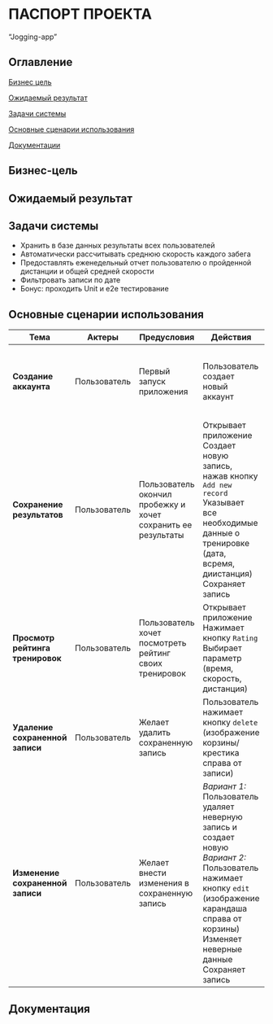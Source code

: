 # ПАСПОРТ ПРОЕКТА
“Jogging-app”

## Оглавление

[Бизнес цель](#Бизнес-цель)

[Ожидаемый результат](#Ожидаемый-результат)

[Задачи системы](#Задачи-системы)

[Основные сценарии использования](#Основные-сценарии-использования)

[Документации](#Документация)

## Бизнес-цель

## Ожидаемый результат

## Задачи системы

* Хранить в базе данных результаты всех пользователей
* Автоматически рассчитывать среднюю скорость каждого забега
* Предоставлять еженедельный отчет пользователю о пройденной дистанции и общей средней скорости
* Фильтровать записи по дате
* Бонус: проходить Unit и e2e тестирование

## Основные сценарии использования

Тема      | Актеры        | Предусловия      | Действия       | Постусловия   
------------- | ------------- | ---------------- | -------------- | -------------
**Создание аккаунта** | Пользователь | Первый запуск приложения | Пользователь создает новый аккаунт | У пользователя появляется своя учетная запись для хранения данных
**Сохранение результатов**  | Пользователь | Пользователь окончил пробежку и хочет сохранить ее результаты | Открывает приложение <br> Создает новую запись, нажав кнопку `Add new record` <br> Указывает все необходимые данные о тренировке (дата, всремя, диистанция) <br> Сохраняет запись | Создается новая запись, в которой отмечены дата, время, дистаанция и средняя скорость на ней <br> Записи отсортирована по дате
**Просмотр рейтинга тренировок** | Пользователь | Пользователь хочет посмотреть рейтинг своих тренировок | Открывает приложение <br> Нажимает кнопку `Rating` <br> Выбирает параметр (время, скорость, дистанция) | Составляется рейтинг (count?) лучших результатов по данному параметру
**Удаление сохраненной записи** | Пользователь | Желает удалить сохраненную запись | Пользователь нажимает кнопку `delete` (изображение корзины/крестика справа от записи) | Запись удаляется
**Изменение сохраненной записи** | Пользователь | Желает внести изменения в сохраненную запись | *Вариант 1:* <br> Пользователь удаляет неверную запись и создает новую <br> *Вариант 2:* <br> Пользователь нажимает кнопку `edit` (изображение карандаша справа от корзины) <br> Изменяет неверные данные <br> Сохраняет запись | Запись сохраняется с новыми параметрами

## Документация
